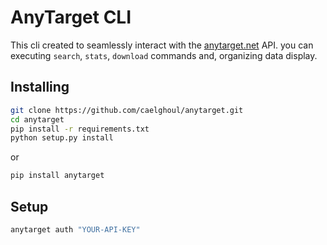 AnyTarget CLI
=============

This cli created to seamlessly interact with the [anytarget.net](https://anytarget.net) API.
you can executing `search`, `stats`, `download` commands and, organizing data display.


Installing
----------

```sh
git clone https://github.com/caelghoul/anytarget.git
cd anytarget
pip install -r requirements.txt
python setup.py install
```

or

```sh
pip install anytarget
```

Setup
----------

```sh
anytarget auth "YOUR-API-KEY"
```


